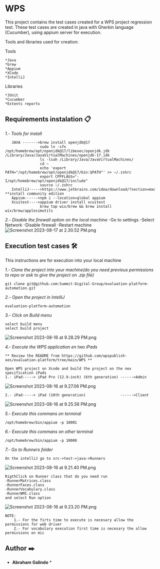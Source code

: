 # WPS

This project contains the test cases created for a WPS project regression test.
These test cases are created in java with Gherkin language (Cucumber), using appium server for execution.

Tools and libraries used for creation:

Tools

    *Java
    *brew
    *Appium
    *XCode
    *IntelliJ

Libraries

    *JUnit
    *Cucumber
    *Extents reports

## Requirements instalation 📋

_1.- Tools for install_


       JAVA ------->brew install openjdk@17
                    sudo ln -sfn /opt/homebrew/opt/openjdk@17/libexec/openjdk.jdk /Library/Java/JavaVirtualMachines/openjdk-17.jdk
                    ls -lsah /Library/Java/JavaVirtualMachines/
                    cd ~
                    echo 'export PATH="/opt/homebrew/opt/openjdk@17/bin:$PATH"' >> ~/.zshrc
                    export CPPFLAGS="-I/opt/homebrew/opt/openjdk@17/include"
                    source ~/.zshrc
       IntelliJ----->https://www.jetbrains.com/idea/download/?section=mac   **install community edition
       Appium------>npm i --location=global appium
       Xcuitest---->appium driver install xcuitest
                    brew tap wix/brew && brew install wix/brew/applesimutils

_2.- Disable the firewall option on the local machine_
     -Go to settings
     -Select Network
     -Disable firewall
     -Restart machine
![Screenshot 2023-08-17 at 2.30.52 PM.png](src%2Fimages%2FScreenshot%202023-08-17%20at%202.30.52%20PM.png)

## Execution test cases 🛠️

This instructions are for execution into your local machine

_1.- Clone the project into your machine(do you need previous permissions to repo or ask to give the project on .zip file)_

    git clone git@github.com:Summit-Digital-Group/evaluation-platform-automation.git

_2.- Open the project in IntelliJ_

    evaluation-platform-automation

_3.- Click on Build menu_

    select build menu
    select build project
![Screenshot 2023-08-16 at 9.28.29 PM.png](src%2Fimages%2FScreenshot%202023-08-16%20at%209.28.29%20PM.png)

_4.- Execute the WPS application en two iPads_

    ** Review the README from https://github.com/wpspublish-oes/evaluation-platform/tree/main/WPS **

    Open WPS project on Xcode and build the project on the nex specification iPads
    1.- iPad-----> iPad Pro (12.9-inch) (6th generation) ------>Admin
![Screenshot 2023-08-16 at 9.27.06 PM.png](src%2Fimages%2FScreenshot%202023-08-16%20at%209.27.06%20PM.png)
 
    2.- iPad-----> iPad (10th generation)                ------>Client
![Screenshot 2023-08-16 at 9.25.56 PM.png](src%2Fimages%2FScreenshot%202023-08-16%20at%209.25.56%20PM.png)

_5.- Execute this commans on terminal_

    /opt/homebrew/bin/appium -p 10001 

_6.- Execute this commans on other terminal_

    /opt/homebrew/bin/appium -p 10000 

_7.- Go to Runners folder_
    
    On the intelliJ go to src->test->java->Runners
![Screenshot 2023-08-16 at 9.21.40 PM.png](src%2Fimages%2FScreenshot%202023-08-16%20at%209.21.40%20PM.png)

    RigthClick on Runner class that do you need run
    -RunnerMatrices.class
    -RunnerFaces.class
    -RunnerVocabulary.class
    -RunnerWMI.class
    and select Run option
![Screenshot 2023-08-16 at 9.23.20 PM.png](src%2Fimages%2FScreenshot%202023-08-16%20at%209.23.20%20PM.png)

    NOTE: 
        1.- For the firts time to execute is necesary allow the permissions for web driver
        2.- For vocabulary execution first time is necesary the allow permissions on mic

## Author ✒️

* **Abraham Galindo** *